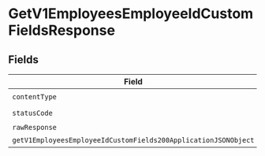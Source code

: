 # GetV1EmployeesEmployeeIdCustomFieldsResponse


## Fields

| Field                                                                                                                                       | Type                                                                                                                                        | Required                                                                                                                                    | Description                                                                                                                                 |
| ------------------------------------------------------------------------------------------------------------------------------------------- | ------------------------------------------------------------------------------------------------------------------------------------------- | ------------------------------------------------------------------------------------------------------------------------------------------- | ------------------------------------------------------------------------------------------------------------------------------------------- |
| `contentType`                                                                                                                               | *string*                                                                                                                                    | :heavy_check_mark:                                                                                                                          | N/A                                                                                                                                         |
| `statusCode`                                                                                                                                | *number*                                                                                                                                    | :heavy_check_mark:                                                                                                                          | N/A                                                                                                                                         |
| `rawResponse`                                                                                                                               | [AxiosResponse](https://axios-http.com/docs/res_schema)                                                                                     | :heavy_minus_sign:                                                                                                                          | N/A                                                                                                                                         |
| `getV1EmployeesEmployeeIdCustomFields200ApplicationJSONObject`                                                                              | [GetV1EmployeesEmployeeIdCustomFields200ApplicationJSON](../../models/operations/getv1employeesemployeeidcustomfields200applicationjson.md) | :heavy_minus_sign:                                                                                                                          | OK                                                                                                                                          |